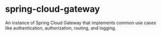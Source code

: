 # spring-cloud-gateway
An instance of Spring Cloud Gateway that implements common use cases like authentication, authorization, routing, and logging.

